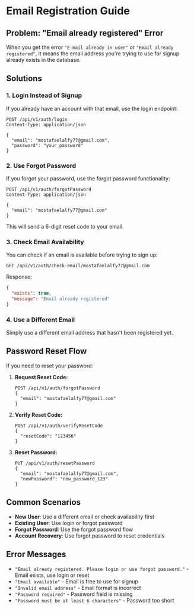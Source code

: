 # Email Registration Guide

## Problem: "Email already registered" Error

When you get the error `"E-mail already in user"` or `"Email already registered"`, it means the email address you're trying to use for signup already exists in the database.

## Solutions

### 1. **Login Instead of Signup**

If you already have an account with that email, use the login endpoint:

```http
POST /api/v1/auth/login
Content-Type: application/json

{
  "email": "mostafaelalfy77@gmail.com",
  "password": "your_password"
}
```

### 2. **Use Forgot Password**

If you forgot your password, use the forgot password functionality:

```http
POST /api/v1/auth/forgotPassword
Content-Type: application/json

{
  "email": "mostafaelalfy77@gmail.com"
}
```

This will send a 6-digit reset code to your email.

### 3. **Check Email Availability**

You can check if an email is available before trying to sign up:

```http
GET /api/v1/auth/check-email/mostafaelalfy77@gmail.com
```

Response:

```json
{
  "exists": true,
  "message": "Email already registered"
}
```

### 4. **Use a Different Email**

Simply use a different email address that hasn't been registered yet.

## Password Reset Flow

If you need to reset your password:

1. **Request Reset Code:**

   ```http
   POST /api/v1/auth/forgotPassword
   {
     "email": "mostafaelalfy77@gmail.com"
   }
   ```

2. **Verify Reset Code:**

   ```http
   POST /api/v1/auth/verifyResetCode
   {
     "resetCode": "123456"
   }
   ```

3. **Reset Password:**
   ```http
   PUT /api/v1/auth/resetPassword
   {
     "email": "mostafaelalfy77@gmail.com",
     "newPassword": "new_password_123"
   }
   ```

## Common Scenarios

- **New User**: Use a different email or check availability first
- **Existing User**: Use login or forgot password
- **Forgot Password**: Use the forgot password flow
- **Account Recovery**: Use forgot password to reset credentials

## Error Messages

- `"Email already registered. Please login or use forgot password."` - Email exists, use login or reset
- `"Email available"` - Email is free to use for signup
- `"Invalid email address"` - Email format is incorrect
- `"Password required"` - Password field is missing
- `"Password must be at least 6 characters"` - Password too short
